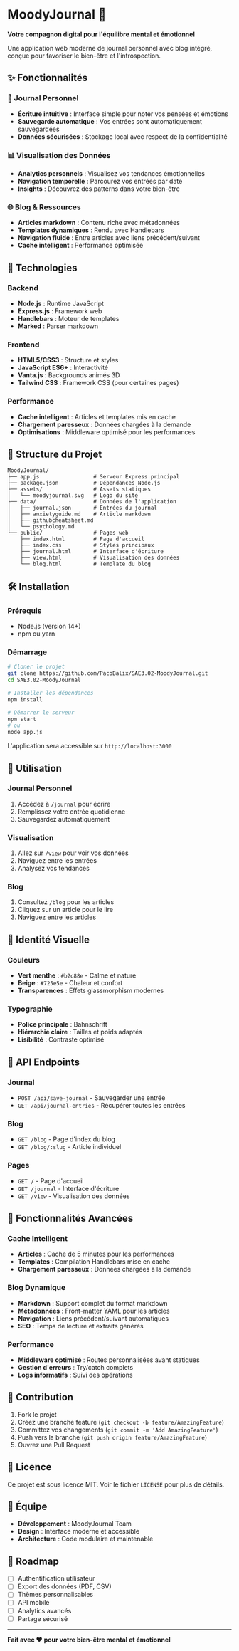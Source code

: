 # MoodyJournal 🌿

**Votre compagnon digital pour l'équilibre mental et émotionnel**

Une application web moderne de journal personnel avec blog intégré, conçue pour favoriser le bien-être et l'introspection.

## ✨ Fonctionnalités

### 📘 Journal Personnel
- **Écriture intuitive** : Interface simple pour noter vos pensées et émotions
- **Sauvegarde automatique** : Vos entrées sont automatiquement sauvegardées
- **Données sécurisées** : Stockage local avec respect de la confidentialité

### 📊 Visualisation des Données
- **Analytics personnels** : Visualisez vos tendances émotionnelles
- **Navigation temporelle** : Parcourez vos entrées par date
- **Insights** : Découvrez des patterns dans votre bien-être

### 🌐 Blog & Ressources
- **Articles markdown** : Contenu riche avec métadonnées
- **Templates dynamiques** : Rendu avec Handlebars
- **Navigation fluide** : Entre articles avec liens précédent/suivant
- **Cache intelligent** : Performance optimisée

## 🚀 Technologies

### Backend
- **Node.js** : Runtime JavaScript
- **Express.js** : Framework web
- **Handlebars** : Moteur de templates
- **Marked** : Parser markdown

### Frontend
- **HTML5/CSS3** : Structure et styles
- **JavaScript ES6+** : Interactivité
- **Vanta.js** : Backgrounds animés 3D
- **Tailwind CSS** : Framework CSS (pour certaines pages)

### Performance
- **Cache intelligent** : Articles et templates mis en cache
- **Chargement paresseux** : Données chargées à la demande
- **Optimisations** : Middleware optimisé pour les performances

## 📁 Structure du Projet

```
MoodyJournal/
├── app.js                 # Serveur Express principal
├── package.json           # Dépendances Node.js
├── assets/                # Assets statiques
│   └── moodyjournal.svg   # Logo du site
├── data/                  # Données de l'application
│   ├── journal.json       # Entrées du journal
│   ├── anxietyguide.md    # Article markdown
│   ├── githubcheatsheet.md
│   └── psychology.md
└── public/                # Pages web
    ├── index.html         # Page d'accueil
    ├── index.css          # Styles principaux
    ├── journal.html       # Interface d'écriture
    ├── view.html          # Visualisation des données
    └── blog.html          # Template du blog
```

## 🛠️ Installation

### Prérequis
- Node.js (version 14+)
- npm ou yarn

### Démarrage
```bash
# Cloner le projet
git clone https://github.com/PacoBalix/SAE3.02-MoodyJournal.git
cd SAE3.02-MoodyJournal

# Installer les dépendances
npm install

# Démarrer le serveur
npm start
# ou
node app.js
```

L'application sera accessible sur `http://localhost:3000`

## 📖 Utilisation

### Journal Personnel
1. Accédez à `/journal` pour écrire
2. Remplissez votre entrée quotidienne
3. Sauvegardez automatiquement

### Visualisation
1. Allez sur `/view` pour voir vos données
2. Naviguez entre les entrées
3. Analysez vos tendances

### Blog
1. Consultez `/blog` pour les articles
2. Cliquez sur un article pour le lire
3. Naviguez entre les articles

## 🎨 Identité Visuelle

### Couleurs
- **Vert menthe** : `#b2c88e` - Calme et nature
- **Beige** : `#725e5e` - Chaleur et confort
- **Transparences** : Effets glassmorphism modernes

### Typographie
- **Police principale** : Bahnschrift
- **Hiérarchie claire** : Tailles et poids adaptés
- **Lisibilité** : Contraste optimisé

## 🔧 API Endpoints

### Journal
- `POST /api/save-journal` - Sauvegarder une entrée
- `GET /api/journal-entries` - Récupérer toutes les entrées

### Blog
- `GET /blog` - Page d'index du blog
- `GET /blog/:slug` - Article individuel

### Pages
- `GET /` - Page d'accueil
- `GET /journal` - Interface d'écriture
- `GET /view` - Visualisation des données

## 🚀 Fonctionnalités Avancées

### Cache Intelligent
- **Articles** : Cache de 5 minutes pour les performances
- **Templates** : Compilation Handlebars mise en cache
- **Chargement paresseux** : Données chargées à la demande

### Blog Dynamique
- **Markdown** : Support complet du format markdown
- **Métadonnées** : Front-matter YAML pour les articles
- **Navigation** : Liens précédent/suivant automatiques
- **SEO** : Temps de lecture et extraits générés

### Performance
- **Middleware optimisé** : Routes personnalisées avant statiques
- **Gestion d'erreurs** : Try/catch complets
- **Logs informatifs** : Suivi des opérations

## 🤝 Contribution

1. Fork le projet
2. Créez une branche feature (`git checkout -b feature/AmazingFeature`)
3. Committez vos changements (`git commit -m 'Add AmazingFeature'`)
4. Push vers la branche (`git push origin feature/AmazingFeature`)
5. Ouvrez une Pull Request

## 📝 Licence

Ce projet est sous licence MIT. Voir le fichier `LICENSE` pour plus de détails.

## 👥 Équipe

- **Développement** : MoodyJournal Team
- **Design** : Interface moderne et accessible
- **Architecture** : Code modulaire et maintenable

## 🎯 Roadmap

- [ ] Authentification utilisateur
- [ ] Export des données (PDF, CSV)
- [ ] Thèmes personnalisables
- [ ] API mobile
- [ ] Analytics avancés
- [ ] Partage sécurisé

---

**Fait avec ❤️ pour votre bien-être mental et émotionnel**